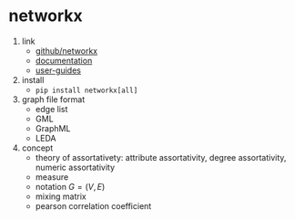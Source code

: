 # networkx

1. link
   * [github/networkx](https://github.com/networkx/networkx)
   * [documentation](https://networkx.org/documentation/stable/index.html)
   * [user-guides](https://networkx.org/nx-guides/index.html)
2. install
   * `pip install networkx[all]`
3. graph file format
   * edge list
   * GML
   * GraphML
   * LEDA
4. concept
   * theory of assortativety: attribute assortativity, degree assortativity, numeric assortativity
   * measure
   * notation $G=(V,E)$
   * mixing matrix
   * pearson correlation coefficient
